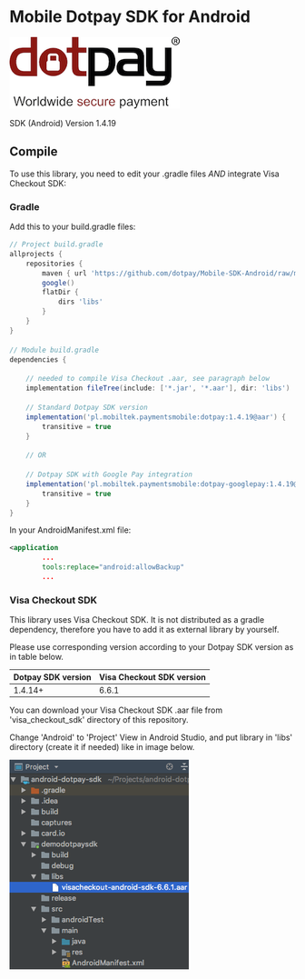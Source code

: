
# Mobile Dotpay SDK for Android

![SDK logo](logo.png)


SDK (Android) Version 1.4.19

## Compile

To use this library, you need to edit your .gradle files *AND* integrate Visa Checkout SDK:

### Gradle

Add this to your build.gradle files:

```gradle
// Project build.gradle
allprojects {
    repositories {
        maven { url 'https://github.com/dotpay/Mobile-SDK-Android/raw/master/' }
        google()
        flatDir {
            dirs 'libs'
        }
    }
}

// Module build.gradle
dependencies {

    // needed to compile Visa Checkout .aar, see paragraph below
    implementation fileTree(include: ['*.jar', '*.aar'], dir: 'libs')
    
    // Standard Dotpay SDK version
    implementation('pl.mobiltek.paymentsmobile:dotpay:1.4.19@aar') {
        transitive = true
    }
    
    // OR
  
    // Dotpay SDK with Google Pay integration
    implementation('pl.mobiltek.paymentsmobile:dotpay-googlepay:1.4.19@aar') {
        transitive = true
    }
}
```

In your AndroidManifest.xml file:

```xml
<application
        ...
        tools:replace="android:allowBackup"
        ...
```


### Visa Checkout SDK

This library uses Visa Checkout SDK. It is not distributed as a gradle dependency, therefore you have to add it as external library by yourself.

Please use corresponding version according to your Dotpay SDK version as in table below.

| Dotpay SDK version  | Visa Checkout SDK version |
| ------------------- | ------------------------- |
| 1.4.14+  | 6.6.1  |

You can download your Visa Checkout SDK .aar file from 'visa_checkout_sdk' directory of this repository.

Change 'Android' to 'Project' View in Android Studio, and put library in 'libs' directory (create it if needed) like in image below.

![project_view](project_view.png)
